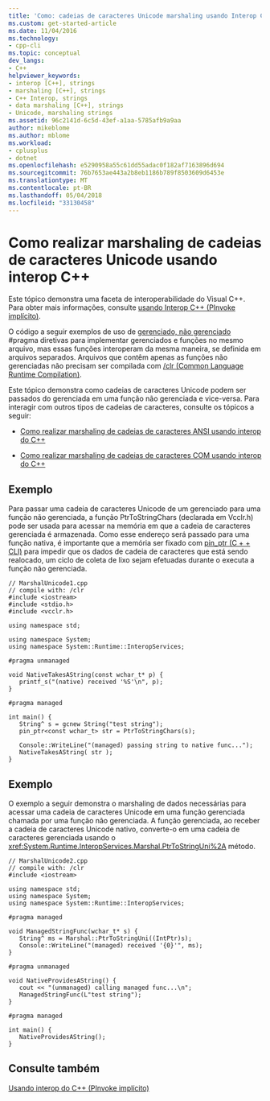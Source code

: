 ```yaml
---
title: 'Como: cadeias de caracteres Unicode marshaling usando Interop C++ | Microsoft Docs'
ms.custom: get-started-article
ms.date: 11/04/2016
ms.technology:
- cpp-cli
ms.topic: conceptual
dev_langs:
- C++
helpviewer_keywords:
- interop [C++], strings
- marshaling [C++], strings
- C++ Interop, strings
- data marshaling [C++], strings
- Unicode, marshaling strings
ms.assetid: 96c2141d-6c5d-43ef-a1aa-5785afb9a9aa
author: mikeblome
ms.author: mblome
ms.workload:
- cplusplus
- dotnet
ms.openlocfilehash: e5290958a55c61dd55adac0f182af7163896d694
ms.sourcegitcommit: 76b7653ae443a2b8eb1186b789f8503609d6453e
ms.translationtype: MT
ms.contentlocale: pt-BR
ms.lasthandoff: 05/04/2018
ms.locfileid: "33130458"
---
```

# <a name="how-to-marshal-unicode-strings-using-c-interop"></a>Como realizar marshaling de cadeias de caracteres Unicode usando interop C++
Este tópico demonstra uma faceta de interoperabilidade do Visual C++. Para obter mais informações, consulte [usando Interop C++ (PInvoke implícito)](../dotnet/using-cpp-interop-implicit-pinvoke.md).  
  
 O código a seguir exemplos de uso de [gerenciado, não gerenciado](../preprocessor/managed-unmanaged.md) #pragma diretivas para implementar gerenciados e funções no mesmo arquivo, mas essas funções interoperam da mesma maneira, se definida em arquivos separados. Arquivos que contêm apenas as funções não gerenciadas não precisam ser compilada com [/clr (Common Language Runtime Compilation)](../build/reference/clr-common-language-runtime-compilation.md).  
  
 Este tópico demonstra como cadeias de caracteres Unicode podem ser passados do gerenciada em uma função não gerenciada e vice-versa. Para interagir com outros tipos de cadeias de caracteres, consulte os tópicos a seguir:  
  
-   [Como realizar marshaling de cadeias de caracteres ANSI usando interop do C++](../dotnet/how-to-marshal-ansi-strings-using-cpp-interop.md)  
  
-   [Como realizar marshaling de cadeias de caracteres COM usando interop do C++](../dotnet/how-to-marshal-com-strings-using-cpp-interop.md)  
  
## <a name="example"></a>Exemplo  
 Para passar uma cadeia de caracteres Unicode de um gerenciado para uma função não gerenciada, a função PtrToStringChars (declarada em Vcclr.h) pode ser usada para acessar na memória em que a cadeia de caracteres gerenciada é armazenada. Como esse endereço será passado para uma função nativa, é importante que a memória ser fixado com [pin_ptr (C + + CLI)](../windows/pin-ptr-cpp-cli.md) para impedir que os dados de cadeia de caracteres que está sendo realocado, um ciclo de coleta de lixo sejam efetuadas durante o executa a função não gerenciada.  
  
```  
// MarshalUnicode1.cpp  
// compile with: /clr  
#include <iostream>  
#include <stdio.h>  
#include <vcclr.h>  
  
using namespace std;  
  
using namespace System;  
using namespace System::Runtime::InteropServices;  
  
#pragma unmanaged  
  
void NativeTakesAString(const wchar_t* p) {  
   printf_s("(native) received '%S'\n", p);  
}  
  
#pragma managed  
  
int main() {  
   String^ s = gcnew String("test string");  
   pin_ptr<const wchar_t> str = PtrToStringChars(s);  
  
   Console::WriteLine("(managed) passing string to native func...");  
   NativeTakesAString( str );  
}  
```  
  
## <a name="example"></a>Exemplo  
 O exemplo a seguir demonstra o marshaling de dados necessárias para acessar uma cadeia de caracteres Unicode em uma função gerenciada chamada por uma função não gerenciada. A função gerenciada, ao receber a cadeia de caracteres Unicode nativo, converte-o em uma cadeia de caracteres gerenciada usando o <xref:System.Runtime.InteropServices.Marshal.PtrToStringUni%2A> método.  
  
```  
// MarshalUnicode2.cpp  
// compile with: /clr  
#include <iostream>  
  
using namespace std;  
using namespace System;  
using namespace System::Runtime::InteropServices;  
  
#pragma managed  
  
void ManagedStringFunc(wchar_t* s) {  
   String^ ms = Marshal::PtrToStringUni((IntPtr)s);  
   Console::WriteLine("(managed) received '{0}'", ms);  
}  
  
#pragma unmanaged  
  
void NativeProvidesAString() {  
   cout << "(unmanaged) calling managed func...\n";  
   ManagedStringFunc(L"test string");  
}  
  
#pragma managed  
  
int main() {  
   NativeProvidesAString();  
}  
```  
  
## <a name="see-also"></a>Consulte também  
 [Usando interop do C++ (PInvoke implícito)](../dotnet/using-cpp-interop-implicit-pinvoke.md)